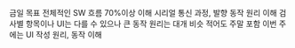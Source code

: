 금일 목표
전체적인 SW 흐름 70%이상 이해
시리얼 통신 과정, 발향 동작 원리 이해
검사별 항목이나 UI는 다를 수 있으나 큰 동작 원리는 대개 비슷
적어도 주말 포함 이번 주에는 UI 작성 원리, 동작 이해
